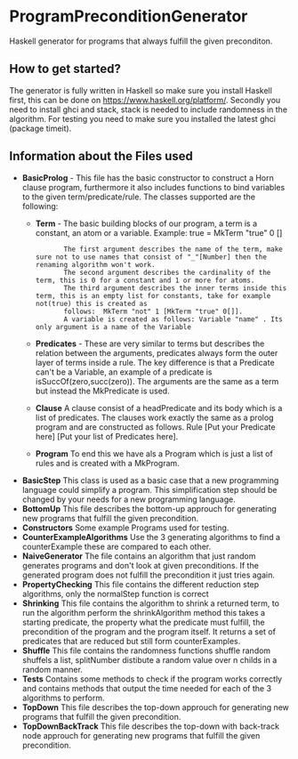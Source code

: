 # ProgramPreconditionGenerator
Haskell generator for programs that always fulfill the given preconditon.
## How to get started?
The generator is fully written in Haskell so make sure you install Haskell first, this can be done on https://www.haskell.org/platform/.
Secondly you need to install ghci and stack, stack is needed to include randomness in the algorithm.
For testing you need to make sure you installed the latest ghci (package timeit).

## Information about the Files used
* **BasicProlog** - This file has the basic constructor to construct a Horn clause program, furthermore it also includes functions to bind variables to the given  term/predicate/rule. The classes supported are the following:
  * **Term** - The basic building blocks of our program, a term is a constant, an atom or a variable. Example: true = MkTerm "true" 0 [] 
               
               The first argument describes the name of the term, make sure not to use names that consist of "_"[Number] then the renaming algorithm won't work.
               The second argument describes the cardinality of the term, this is 0 for a constant and 1 or more for atoms.
               The third argument describes the inner terms inside this term, this is an empty list for constants, take for example not(true) this is created as
               follows:  MkTerm "not" 1 [MkTerm "true" 0[]].
               A variable is created as follows: Variable "name" . Its only argument is a name of the Variable
  * **Predicates** - These are very similar to terms but describes the relation between the arguments, predicates always form the outer layer of terms inside a rule. The key difference is that a Predicate can't be a Variable, an example of a predicate is isSuccOf(zero,succ(zero)). The arguments are the same as a term but instead the MkPredicate is used.
  * **Clause** A clause consist of a headPredicate and its body which is a list of predicates. The clauses work exactly the same as a prolog program and are constructed as follows. Rule [Put your Predicate here] [Put your list of Predicates here].
  * **Program** To end this we have als a Program which is just a list of rules and is created with a MkProgram.
* **BasicStep** This class is used as a basic case that a new programming language could simplify a program. This simplification step should be changed by your needs for a new programming language.
* **BottomUp** This file describes the bottom-up approuch for generating new programs that fulfill the given precondition.
* **Constructors** Some example Programs used for testing.
* **CounterExampleAlgorithms** Use the 3 generating algorithms to find a counterExample these are compared to each other.
* **NaiveGenerator** The file contains an algorithm that just random generates programs and don't look at given preconditions. If the generated program does not fulfill the precondition it just tries again.
* **PropertyChecking** This file contains the different reduction step algorithms, only the normalStep function is correct
* **Shrinking** This file contains the algorithm to shrink a returned term, to run the algorithm perform the shrinkAlgorithm method this takes a starting predicate, the property what the predicate must fulfill, the precondition of the program and the program itself. It returns a set of predicates that are reduced but still form counterExamples.
* **Shuffle** This file contains the randomness functions shuffle random shuffels a list, splitNumber distibute a random value over n childs in a random manner.
* **Tests** Contains some methods to check if the program works correctly and contains methods that output the time needed for each of the 3 algorithms to perform.
* **TopDown** This file describes the top-down approuch for generating new programs that fulfill the given precondition.
* **TopDownBackTrack** This file describes the top-down with back-track node approuch for generating new programs that fulfill the given precondition.
